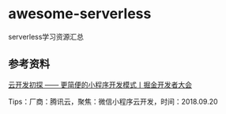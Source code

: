 # awesome-serverless
serverless学习资源汇总


## 参考资料

[云开发初探 —— 更简便的小程序开发模式丨掘金开发者大会](https://github.com/lcxfs1991/blog/issues/29)

Tips：厂商：腾讯云，聚焦：微信小程序云开发，时间：2018.09.20

